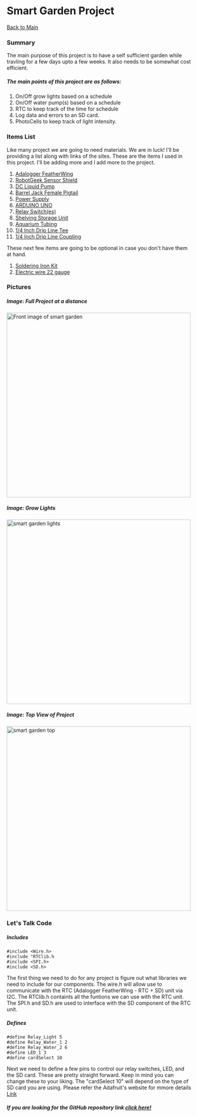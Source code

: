 # Smart Garden Project
[Back to Main](http://carlossantosdev.me)
### Summary

The main purpose of this project is to have a self sufficient garden while travling for a few days upto a few weeks. It also needs to be somewhat cost efficient.

##### The main points of this project are as follows:

1. On/Off grow lights based on a schedule
2. On/Off water pump(s) based on a schedule
3. RTC to keep track of the time for schedule
4. Log data and errors to an SD card.
5. PhotoCells to keep track of light intensity.


### Items List

Like many project we are going to need materials. We are in luck!
I'll be providing a list along with links of the sites. These are the items I used in this project. I'll be adding more and I add more to the project.

1. [Adalogger FeatherWing](https://www.adafruit.com/product/2922)
2. [RobotGeek Sensor Shield](https://www.robotgeek.com/robotgeek-sensor-shield)
3. [DC Liquid Pump](https://www.robotgeek.com/large-liquid-pump)
4. [Barrel Jack Female Pigtail](https://www.robotgeek.com/store/p/6612-Barrel-Jack-Female-Pigtail-Lead-2-1-5-5mm.aspx)
5. [Power Supply](https://www.robotgeek.com/p/power-supply-12vdc-5a.aspx)
6. [ARDUINO UNO](https://store.arduino.cc/usa/arduino-uno-rev3)
7. [Relay Switch(es)](https://www.amazon.com/dp/B06XHJ2PBJ/?coliid=I3RDTUQO5M74UB&colid=FP9L4KYYU2YC&psc=1&ref_=lv_ov_lig_dp_it)
8. [Shelving Storage Unit](https://www.amazon.com/dp/B01LWP8AL2/?coliid=I1757JK5ZZFCIM&colid=FP9L4KYYU2YC&psc=1&ref_=lv_ov_lig_dp_it)
9. [Aquarium Tubing](https://www.amazon.com/gp/product/B0002APXOQ/ref=ppx_yo_dt_b_asin_title_o02_s00?ie=UTF8&psc=1)
10. [1/4 Inch Drip Line Tee](https://www.amazon.com/Kalolary-Connectors-Irrigation-Universal-Fittings/dp/B07PQG3G5B/ref=sr_1_2?crid=2QNB6S8NPJK5K&keywords=1%2F4+drip+irrigation+tee&qid=1570947450&s=lawn-garden&sprefix=1%2F4+drip+irrigation+tee%2Clawngarden%2C238&sr=1-2)
11. [1/4 Inch Drip Line Coupling](https://www.amazon.com/Raindrip-312050B-Barbed-Connectors-4-Inch/dp/B003B68AU2/ref=sr_1_2?keywords=1%2F4+drip+irrigation+coupling&qid=1570947527&s=lawn-garden&sr=1-2)

These next few items are going to be optional in case you don't have them at hand.

1. [Soldering Iron Kit](https://www.amazon.com/dp/B01MR65RJD/?coliid=I15JW967TNOG03&colid=FP9L4KYYU2YC&psc=0&ref_=lv_ov_lig_dp_it)
2. [Electric wire 22 gauge](https://www.amazon.com/dp/B01LH1FR6M/?coliid=I1L6P5OPUK0WC3&colid=FP9L4KYYU2YC&psc=1&ref_=lv_ov_lig_dp_it)

### Pictures

#####  Image: Full Project at a distance
<p><img src="http://carlossantosdev.me/images/smart_garden_front.jpg" alt="Front image of smart garden" width="500" height="500"></p>

#####  Image: Grow Lights
<p><img src="http://carlossantosdev.me/images/smart_garden_lights.jpg" alt="smart garden lights" width="500" height="500"></p>

#####  Image: Top View of Project
<p><img src="http://carlossantosdev.me/images/smart_garden_top.jpg" alt="smart garden top" width="500" height="500"></p>

### Let's Talk Code

##### Includes
    #include <Wire.h>
    #include "RTClib.h
    #include <SPI.h>
    #include <SD.h>

The first thing we need to do for any project is figure out what libraries we need to include for our components. The wire.h will allow use to communicate with the RTC (Adalogger FeatherWing - RTC + SD) unit via I2C.
The RTClib.h containts all the funtions we can use with the RTC unit.
The SPI.h and SD.h are used to interface with the SD component of the RTC unit.

##### Defines
    #define Relay_Light 5
    #define Relay_Water_1 2
    #define Relay_Water_2 6
    #define LED_1 3
    #define cardSelect 10

Next we need to define a few pins to control our relay switches, LED, and the SD card. These are pretty straight forward. Keep in mind you can change these to your liking. The "cardSelect 10" will depend on the type of SD card you are using. Please refer the Adafruit's website for mmore details [Link](https://learn.adafruit.com/adafruit-adalogger-featherwing/using-the-sd-card)


##### If you are looking for the GitHub repository link [click here!](https://github.com/carlkid1499/carlkid1499.github.io)



